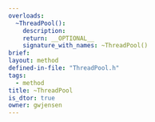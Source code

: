 ```yaml
---
overloads:
  ~ThreadPool():
    description:
    return: __OPTIONAL__
    signature_with_names: ~ThreadPool()
brief:
layout: method
defined-in-file: "ThreadPool.h"
tags:
  - method
title: ~ThreadPool
is_dtor: true
owner: gwjensen
---
```

